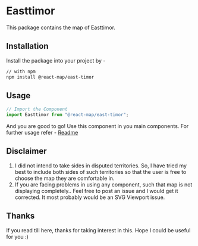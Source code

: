 # Easttimor
This package contains the map of Easttimor. 
## Installation
Install the package into your project by -
```bash
// with npm
npm install @react-map/east-timor
```
## Usage 
```jsx
// Import the Component
import Easttimor from "@react-map/east-timor";
```
And you are good to go! Use this component in you main components.
For further usage refer - [Readme](https://github.com/shubhexists/react-maps?tab=readme-ov-file#usage)
## Disclaimer 
1) I did not intend to take sides in disputed territories. So, I have tried my best to include both sides of such territories so that the user is free to choose the map they are comfortable in. 
2) If you are facing problems in using any component, such that map is not displaying completely.. Feel free to post an issue and I would get it corrected. It most probably would be an SVG Viewport issue.
## Thanks 
If you read till here, thanks for taking interest in this. Hope I could be useful for you :)